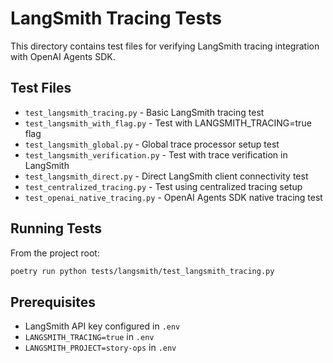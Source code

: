 # LangSmith Tracing Tests

This directory contains test files for verifying LangSmith tracing integration with OpenAI Agents SDK.

## Test Files

- `test_langsmith_tracing.py` - Basic LangSmith tracing test
- `test_langsmith_with_flag.py` - Test with LANGSMITH_TRACING=true flag
- `test_langsmith_global.py` - Global trace processor setup test
- `test_langsmith_verification.py` - Test with trace verification in LangSmith
- `test_langsmith_direct.py` - Direct LangSmith client connectivity test
- `test_centralized_tracing.py` - Test using centralized tracing setup
- `test_openai_native_tracing.py` - OpenAI Agents SDK native tracing test

## Running Tests

From the project root:

```bash
poetry run python tests/langsmith/test_langsmith_tracing.py
```

## Prerequisites

- LangSmith API key configured in `.env`
- `LANGSMITH_TRACING=true` in `.env`
- `LANGSMITH_PROJECT=story-ops` in `.env`